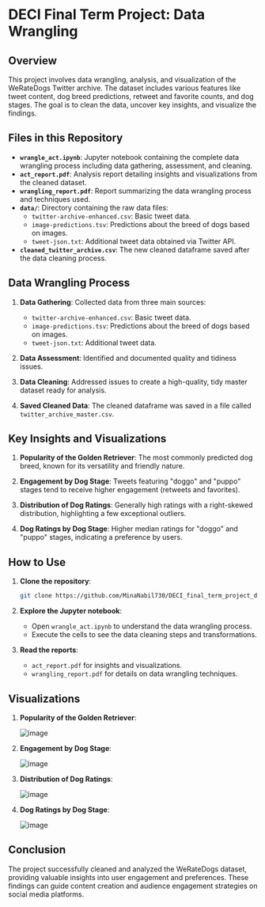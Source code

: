 # DECI Final Term Project: Data Wrangling

## Overview

This project involves data wrangling, analysis, and visualization of the WeRateDogs Twitter archive. The dataset includes various features like tweet content, dog breed predictions, retweet and favorite counts, and dog stages. The goal is to clean the data, uncover key insights, and visualize the findings.

## Files in this Repository

- **`wrangle_act.ipynb`**: Jupyter notebook containing the complete data wrangling process including data gathering, assessment, and cleaning.
- **`act_report.pdf`**: Analysis report detailing insights and visualizations from the cleaned dataset.
- **`wrangling_report.pdf`**: Report summarizing the data wrangling process and techniques used.
- **`data/`**: Directory containing the raw data files:
    - `twitter-archive-enhanced.csv`: Basic tweet data.
    - `image-predictions.tsv`: Predictions about the breed of dogs based on images.
    - `tweet-json.txt`: Additional tweet data obtained via Twitter API.
- **`cleaned_twitter_archive.csv`**: The new cleaned dataframe saved after the data cleaning process.

## Data Wrangling Process

1. **Data Gathering**: Collected data from three main sources:
    - `twitter-archive-enhanced.csv`: Basic tweet data.
    - `image-predictions.tsv`: Predictions about the breed of dogs based on images.
    - `tweet-json.txt`: Additional tweet data.

2. **Data Assessment**: Identified and documented quality and tidiness issues.

3. **Data Cleaning**: Addressed issues to create a high-quality, tidy master dataset ready for analysis.

4. **Saved Cleaned Data**: The cleaned dataframe was saved in a file called `twitter_archive_master.csv`.

## Key Insights and Visualizations

1. **Popularity of the Golden Retriever**: The most commonly predicted dog breed, known for its versatility and friendly nature.
   
2. **Engagement by Dog Stage**: Tweets featuring "doggo" and "puppo" stages tend to receive higher engagement (retweets and favorites).

3. **Distribution of Dog Ratings**: Generally high ratings with a right-skewed distribution, highlighting a few exceptional outliers.

4. **Dog Ratings by Dog Stage**: Higher median ratings for "doggo" and "puppo" stages, indicating a preference by users.

## How to Use

1. **Clone the repository**:
    ```bash
    git clone https://github.com/MinaNabil730/DECI_final_term_project_data_wrangling.git
    ```

2. **Explore the Jupyter notebook**:
    - Open `wrangle_act.ipynb` to understand the data wrangling process.
    - Execute the cells to see the data cleaning steps and transformations.

3. **Read the reports**:
    - `act_report.pdf` for insights and visualizations.
    - `wrangling_report.pdf` for details on data wrangling techniques.

## Visualizations

1. **Popularity of the Golden Retriever**:
   
    ![image](https://github.com/user-attachments/assets/4fcf84d2-0f6d-4df1-a2f4-e755c616a706)

2. **Engagement by Dog Stage**:
 
    ![image](https://github.com/user-attachments/assets/a8e792cc-bb85-41b4-96b2-0c6f6179e6d1)

3. **Distribution of Dog Ratings**:
   
    ![image](https://github.com/user-attachments/assets/07bcda61-3996-4370-aeea-3a96b1a9da44)

4. **Dog Ratings by Dog Stage**:
   
    ![image](https://github.com/user-attachments/assets/ef515a78-554c-419b-94c9-b92bc4b454e7)
   

## Conclusion

The project successfully cleaned and analyzed the WeRateDogs dataset, providing valuable insights into user engagement and preferences. These findings can guide content creation and audience engagement strategies on social media platforms.
